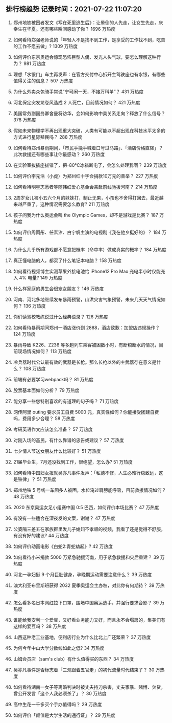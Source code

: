 
## 排行榜趋势 记录时间：2021-07-22 11:07:20
  
  1. 郑州地铁被困者发文《写在死里逃生后》：让晕倒的人先走，让女生先走，庆幸生在华夏。还有哪些瞬间感动了你？ 1696 万热度
    
  2. 如何看待郑强老师说的「年轻人不是找不到工作，是享受的工作找不到，吃苦的工作不愿去做」? 1309 万热度
    
  3. 如何评价东京奥运会惊现恐怖巨型人偶、发光人头气球，要怎么理解这种行为？ 981 万热度
    
  4. 理想「水银门」车主再发声：在官方交付中心拆开主驾驶座也有水银，有哪些值得关注的信息？ 507 万热度
    
  5. 为什么外卖众包骑手常说“宁可闲一天，不接万科单”？ 431 万热度
    
  6. 河北保定突发龙卷风造成 2 人死亡，目前情况如何？ 421 万热度
    
  7. 美国常务副国务卿舍曼将访华，会如何影响中美关系走向？释放了什么信号？ 378 万热度
    
  8. 假如未来物理学不再出现重大突破，人类有可能以不超出现在科技水平太多的方式进行星际殖民吗？ 288 万热度
    
  9. 如何看待郑州暴雨期间，「市民手挽手喊着口号过马路」、「酒店价格直降」？此次救援还有哪些事让你最感动？ 260 万热度
    
  10. 在实验室拔插座拔错了，把-80℃冰箱断电了，会怎么处理我啊？ 239 万热度
    
  11. 如何评价李元浩（小虎）为郑州红十字会捐款10万元的善举？ 227 万热度
    
  12. 如何看待明星志愿者等随韩红爱心基金会亲赴前线驰援河南？ 214 万热度
    
  13. 2周岁女儿被小五六个月的妹妹打，制止无果，小孩也不舍得打回去，最近越来越严重了，这种情况需要怎么教育? 211 万热度
    
  14. 孩子问我为什么奥运会叫 the Olympic Games，却不是游戏是比赛？ 187 万热度
    
  15. 如何评价周雨彤、任素汐、白宇帆主演的电视剧《我在他乡挺好的》？ 184 万热度
    
  16. 为什么几乎所有游戏都不愿意把概率（命中率）做成真实的概率？ 184 万热度
    
  17. 真正懂电脑的人，都买了什么笔记本电脑？ 158 万热度
    
  18. 如何看待视频博主实测苹果外接电池给 iPhone12 Pro Max 充电半小时仅能充入 4% 电量? 149 万热度
    
  19. 什么样家庭的男生会很宠女朋友？ 146 万热度
    
  20. 河南、河北多地继续发布暴雨预警，山洪灾害气象预警，未来几天天气情况如何？ 136 万热度
    
  21. 你们读驾校教练说过什么经典语录？ 126 万热度
    
  22. 如何看待暴雨期间郑州一酒店涨价到 2888，酒店致歉：加盟店违规操作？ 124 万热度
    
  23. 暴雨导致 K226、Z236 等多趟列车乘客被困数小时，有断粮断水的情况，目前现场情况如何？ 113 万热度
    
  24. 冷兵器时代公认最有效的武器是长枪。那么长枪以外的主武器存在意义是什么？ 108 万热度
    
  25. 前端有必要学习webpack吗？ 81 万热度
    
  26. 股票基本面如何分析？ 79 万热度
    
  27. 能分享一些您特别喜欢的有道理的句子吗？ 71 万热度
    
  28. 网传阿里 outing 要求员工自费 5000 元，真实性如何？你能接受团建自费吗，费用多少合理？ 58 万热度
    
  29. 考研英语作文应该怎么准备？ 57 万热度
    
  30. 对刚入场的基民，有什么靠谱的忠告或建议？ 57 万热度
    
  31. 七夕情人节送女朋友什么比较好？ 51 万热度
    
  32. 21届毕业生，7月还没找到工作，很绝望，怎么办? 51 万热度
    
  33. 如何看待中国妇女报就吴亦凡事件发声：「私德不修，人生必难行稳致远，这是铁律」？ 51 万热度
    
  34. 郑州地铁 5 号线一车厢多人被困，水位淹过肩膀能呼吸，目前救援情况如何？ 48 万热度
    
  35. 2020 东京奥运女足小组赛中国 0:5 巴西，如何评价本场比赛？ 47 万热度
    
  36. 有没有一些适合在深夜发的文案，谢谢？ 47 万热度
    
  37. 公婆隔三差五在家族群里发儿子媳妇不孝顺的视频，我看了还是觉得不舒服，有没有好的建议? 44 万热度
    
  38. 如何评价动画电影《白蛇2:青蛇劫起》? 42 万热度
    
  39. 如何看待小米捐款 5000 万紧急驰援河南，用于紧急救援和灾后重建？ 39 万热度
    
  40. 河北一孕妇挺 9 个月巨肚健身，孕晚期运动需要注意什么？ 39 万热度
    
  41. 澳大利亚布里斯班获得 2032 夏季奥运会主办权，对此你有何期待？ 39 万热度
    
  42. 怎么看多名日本网红拉下口罩，围堵中国奥运选手，并强行要求合影？ 39 万热度
    
  43. 谁能给我安利一个爱豆，又好看业务能力又好，而且永不会塌房的，集美们有这样的爱豆吗？ 38 万热度
    
  44. 山西这种老工业基地，便利店行业为什么比北上广还繁荣？ 37 万热度
    
  45. 为何今年中山大学分数线如此之低? 34 万热度
    
  46. 山姆会员店（sam's club）有什么值得买的东西？ 34 万热度
    
  47. 吴亦凡事件是否标志着「三观跟着五官走」的初代流量时代结束了？ 30 万热度
    
  48. 如何看待湖南一女子等离婚判决时被丈夫持刀杀害，丈夫家暴、赌博、欠贷，曾公开发言「这个人我必须杀了」？ 30 万热度
    
  49. 高中生花一千多买个手办值得吗？ 29 万热度
    
  50. 如何评价「颜值是大学生活的通行证」？ 29 万热度
    